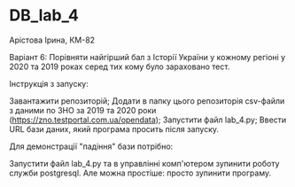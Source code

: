 # DB_lab_4

Арістова Ірина, КМ-82

Варіант 6: Порівняти найгірший бал з Історії України у кожному регіоні у 2020 та 2019 роках серед тих кому було зараховано тест.

Інструкція з запуску:

Завантажити репозиторій;
Додати в папку цього репозиторія csv-файли з даними по ЗНО за 2019 та 2020 роки (https://zno.testportal.com.ua/opendata);
Запустити файл lab_4.py;
Ввести URL бази даних, який програма просить після запуску.

Для демонстрації "падіння" бази потрібно:

Запустити файл lab_4.py та в управлінні комп'ютером зупинити роботу служби postgresql. Але можна простіше: просто зупинити програму.
